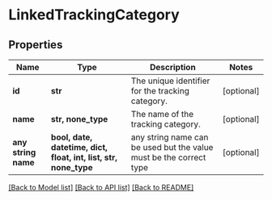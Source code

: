 # LinkedTrackingCategory


## Properties
Name | Type | Description | Notes
------------ | ------------- | ------------- | -------------
**id** | **str** | The unique identifier for the tracking category. | [optional] 
**name** | **str, none_type** | The name of the tracking category. | [optional] 
**any string name** | **bool, date, datetime, dict, float, int, list, str, none_type** | any string name can be used but the value must be the correct type | [optional]

[[Back to Model list]](../../README.md#documentation-for-models) [[Back to API list]](../../README.md#documentation-for-api-endpoints) [[Back to README]](../../README.md)


